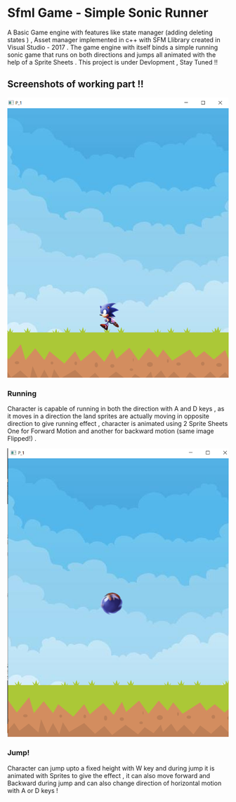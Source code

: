 # Sfml Game - Simple Sonic Runner
 A Basic Game engine with features like state manager (adding deleting states ) , Asset manager implemented in c++ with SFM Llibrary  created in Visual Studio - 2017 . The game engine with itself binds a simple running sonic game that runs on both directions and jumps all animated with the help of a Sprite Sheets .
 This project is under Devlopment , Stay Tuned !!
 
 
 ## Screenshots of working part !!
 
 ![SS1](Screenshot(174).png)
 
 ### Running
 Character is capable of running in both the direction with A and D keys , as it moves in a direction the land sprites are actually moving in opposite direction to give running effect , character is animated using 2 Sprite Sheets One for Forward Motion and another for backward motion (same image Flipped!) . 
 
 ![SS1](Screenshot(161).png)
 
 ### Jump!
 Character can jump upto a fixed height with W key and during jump it is animated with Sprites to give the effect , it can also move forward and Backward during jump and can also change direction of horizontal motion with A or D keys !  
